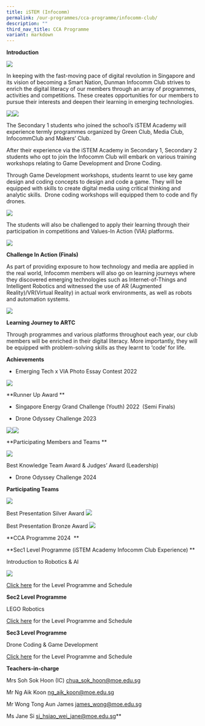 ```yaml
---
title: iSTEM (Infocomm)
permalink: /our-programmes/cca-programme/infocomm-club/
description: ""
third_nav_title: CCA Programme
variant: markdown
---
```

**Introduction** 

![](/images/CCA%20Photos/Pic_1_Infocomm_Noticeboard.jpg)

In keeping with the fast-moving pace of digital revolution in Singapore and its vision of becoming a Smart Nation, Dunman Infocomm Club strives to enrich the digital literacy of our members through an array of programmes, activities and competitions. These creates opportunities for our members to pursue their interests and deepen their learning in emerging technologies.
  
![](/images/Pic_2_Infocomm_Team___CCA_Fair.jpg)![](/images/Pic_3_Sec2_Workshop.jpg)

The Secondary 1 students who joined the school’s iSTEM Academy will experience termly programmes organized by Green Club, Media Club, InfocommClub and Makers’ Club. 
  
After their experience via the iSTEM Academy in Secondary 1, Secondary 2 students who opt to join the Infocomm Club will embark on various training workshops relating to Game Development and Drone Coding. 

Through Game Development workshops, students learnt to use key game design and coding concepts to design and code a game. They will be equipped with skills to create digital media using critical thinking and analytic skills.  Drone coding workshops will equipped them to code and fly drones.

![](/images/CCA%20Photos/Infocomm%20Club/Pic_4_Student_Work.jpg)

The students will also be challenged to apply their learning through their participation in competitions and Values-In Action (VIA) platforms. 

![](/images/CCA%20Photos/Pic_5_DOC_Final__Challenge_In_Action_.jpg)  

**Challenge In Action (Finals)**
 

As part of providing exposure to how technology and media are applied in the real world, Infocomm members will also go on learning journeys where they discovered emerging technologies such as Internet-of-Things and Intelligent Robotics and witnessed the use of AR (Augmented Reality)/VR(Virtual Reality) in actual work environments, as well as robots and automation systems. 

![](/images/CCA%20Photos/Pic_6_Learning_Journey_to_ARTC.jpg)

**Learning Journey to ARTC**

Through programmes and various platforms throughout each year, our club members will be enriched in their digital literacy. More importantly, they will be equipped with problem-solving skills as they learnt to ‘code’ for life. 

  
**Achievements**

*   Emerging Tech x VIA Photo Essay Contest 2022 
    
![](/images/CCA%20Photos/Infocomm%20Club/Pic_7_VIA_Photo_Essay_Contest_2022a.jpg)


**Runner Up Award  **

*   Singapore Energy Grand Challenge (Youth) 2022  (Semi Finals)  

*   Drone Odyssey Challenge 2023
    
![](/images/CCA%20Photos/Pic_8_Participants_of_DOC.jpg)![](/images/CCA%20Photos/Infocomm%20Club/Pic_9_DOC_Teams.jpg)

**Participating Members and Teams **

![](/images/CCA%20Photos/Infocomm%20Club/Pic_10_Award_Winners_of_DOCa.jpg)

Best Knowledge Team Award & Judges’ Award (Leadership)

*   Drone Odyssey Challenge 2024
    

**Participating Teams**

![](/images/CCA%20Photos/Infocomm%20Club/Pic_11_Participating_Teams_2024z.jpg)
  

Best Presentation Silver Award 
![](/images/CCA%20Photos/Infocomm%20Club/Pic_13_Best_Presentation_Silver_Award_2024a.jpg)

Best Presentation Bronze Award
![](/images/CCA%20Photos/Infocomm%20Club/Pic_14_Best_Presentation_Bronze_Award_2024a.jpg)

 
**CCA Programme 2024 
**


**Sec1 Level Programme (iSTEM Academy Infocomm Club Experience) **

Introduction to Robotics & AI

![](/images/CCA%20Photos/Infocomm%20Club/Pic_15_Sec1_iSTEM_Programme__Students_Work_a.png)
 
[Click here](https://drive.google.com/file/d/1RJvwP4HfwmBcYe12TM3OxU2YapiGgbRc/view?usp=sharing) for the Level Programme and Schedule

  
**Sec2 Level Programme**

LEGO Robotics   

[Click here](https://drive.google.com/file/d/1G9IBis2riHVD5Xg1S7Y9GQEEgaTswwG2/view?usp=sharing) for the Level Programme and Schedule

  

**Sec3 Level Programme**

Drone Coding & Game Development  

[Click here](https://drive.google.com/file/d/1vSLBMsb6yB4CsmzrrBSksfGQEI_UT-0X/view?usp=sharing) for the Level Programme and Schedule

  


**Teachers-in-charge**

Mrs Soh Sok Hoon (IC) [chua\_sok\_hoon@moe.edu.sg](mailto:chua_sok_hoon@moe.edu.sg) 

Mr Ng Aik Koon [ng\_aik\_koon@moe.edu.sg](mailto:ng_aik_koon@moe.edu.sg) 

Mr Wong Tong Aun James [james\_wong@moe.edu.sg](mailto:james_wong@moe.edu.sg)

Ms Jane Si [si\_hsiao\_wei\_jane@moe.edu.sg](mailto:si_hsiao_wei_jane@moe.edu.sg)**